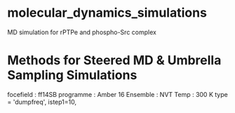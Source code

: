 # molecular_dynamics_simulations 
MD simulation for rPTPe and phospho-Src complex

# Methods for Steered MD & Umbrella Sampling Simulations
focefield : ff14SB
programme : Amber 16
Ensemble : NVT
Temp : 300 K
type = 'dumpfreq', istep1=10,

